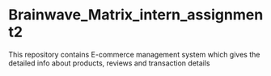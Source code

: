 # Brainwave_Matrix_intern_assignment2
This repository contains E-commerce management system which gives the detailed info about products, reviews and transaction details

